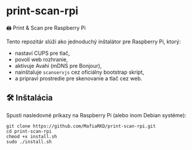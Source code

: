 # print-scan-rpi

🖨️ Print & Scan pre Raspberry Pi

Tento repozitár slúži ako jednoduchý inštalátor pre Raspberry Pi, ktorý:

- nastaví CUPS pre tlač,
- povolí web rozhranie,
- aktivuje Avahi (mDNS pre Bonjour),
- nainštaluje `scanservjs` cez oficiálny bootstrap skript,
- a pripraví prostredie pre skenovanie a tlač cez web.

## 🛠️ Inštalácia

Spusti nasledovné príkazy na Raspberry Pi (alebo inom Debian systéme):

    git clone https://github.com/MafiaRKD/print-scan-rpi.git
    cd print-scan-rpi
    chmod +x install.sh
    sudo ./install.sh
